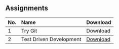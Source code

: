## Assignments

<table>
  <thead>
    <tr>
      <th style="text-align: left"> No. </th>
      <th style="text-align: left"> Name </th>
      <th style="text-align: left"> Download </th>
    </tr>
    </thead>
  <tbody>
    <tr>
      <td style="text-align: left">1</td>
      <td style="text-align: left">Try Git</td>
      <td style="text-align: left"> Download </a></td>
    </tr>
  </thead>
  <tbody>
    <tr>
      <td style="text-align: left">2</td>
      <td style="text-align: left">Test Driven Development</td>
      <td style="text-align: left"><a href= "https://github.com/aumc-bscs5th/Software-Engineering/raw/master/Assignments/SE-Assignment%20%232.rar"> Download </a></td>
    </tr>
